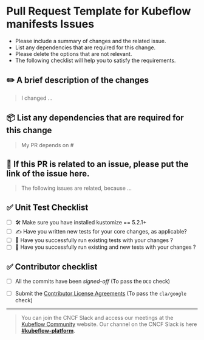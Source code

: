 # Pull Request Template for Kubeflow manifests Issues

- Please include a summary of changes and the related issue. 
- List any dependencies that are required for this change. 
- Please delete the options that are not relevant.
- The following checklist will help you to satisfy the requirements.



## ✏️ A brief description of the changes
> I changed ...

## 📦 List any dependencies that are required for this change
> My PR depends on #

## 🐛 If this PR is related to an issue, please put the link of the issue here.
> The following issues are related, because ...


  
## ✅ Unit Test Checklist
  
  - [ ] 🛠️ Make sure you have installed kustomize == 5.2.1+     
  - [ ] ✍️ Have you written new tests for your core changes, as applicable?      
  - [ ] 🔄 Have you successfully run existing tests with your changes ?    
  - [ ] 🚀 Have you successfully run existing and new tests with your changes ?

## ✅ Contributor checklist
  - [ ] All the commits have been _signed-off_  (To pass the `DCO` check)
  - [ ] Submit the [Contributor License Agreements](https://cla.developers.google.com/clas) (To pass the `cla/google` check)


---     
 
> You can join the CNCF Slack and access our meetings at the [Kubeflow Community](https://www.kubeflow.org/docs/about/community/) website. Our channel on the CNCF Slack is here [**#kubeflow-platform**](https://app.slack.com/client/T08PSQ7BQ/C073W572LA2).
  